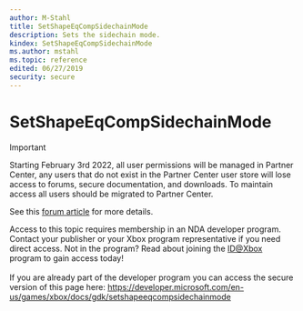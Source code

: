 ```yaml
---
author: M-Stahl
title: SetShapeEqCompSidechainMode
description: Sets the sidechain mode.
kindex: SetShapeEqCompSidechainMode
ms.author: mstahl
ms.topic: reference
edited: 06/27/2019
security: secure
---
```


# SetShapeEqCompSidechainMode
> [!IMPORTANT]
> Starting February 3rd 2022, all user permissions will be managed in Partner Center, any users that do not exist in the Partner Center user store will lose access to forums, secure documentation, and downloads. To maintain access all users should be migrated to Partner Center. <p></p>See this <a href="https://forums.xboxlive.com/articles/132187/breaking-change-user-access-for-forums-secure-docu.html">forum article</a> for more details.  

 Access to this topic requires membership in an NDA developer program. Contact your publisher or your Xbox program representative if you need direct access. Not in the program? Read about joining the <a href="https://www.xbox.com/Developers/id">ID@Xbox</a> program to gain access today!  <br/><br/>If you are already part of the developer program you can access the secure version of this page here: <a target="_blank" href="https://developer.microsoft.com/en-us/games/xbox/docs/gdk/setshapeeqcompsidechainmode">https://developer.microsoft.com/en-us/games/xbox/docs/gdk/setshapeeqcompsidechainmode</a>